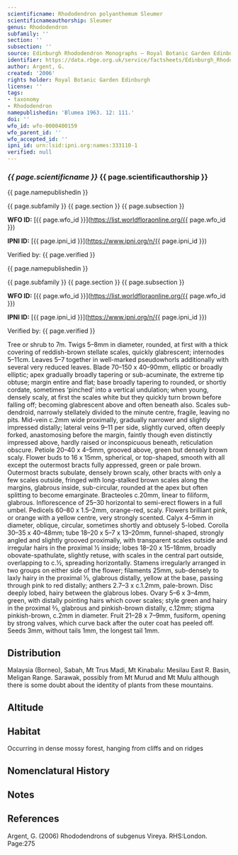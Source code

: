 ```yaml
---
scientificname: Rhododendron polyanthemum Sleumer
scientificnameauthorship: Sleumer
genus: Rhododendron
subfamily: ''
section: ''
subsection: ''
source: Edinburgh Rhododendron Monographs – Royal Botanic Garden Edinburgh
identifier: https://data.rbge.org.uk/service/factsheets/Edinburgh_Rhododendron_Monographs.xhtml
author: Argent, G.
created: '2006'
rights holder: Royal Botanic Garden Edinburgh
license: ''
tags:
- taxonomy
- Rhododendron
namepublishedin: 'Blumea 1963. 12: 111.'
doi: ''
wfo_id: wfo-0000400159
wfo_parent_id: ''
wfo_accepted_id: ''
ipni_id: urn:lsid:ipni.org:names:333110-1
verified: null
---
```

### _{{ page.scientificname }}_ {{ page.scientificauthorship }}
 {{ page.namepublishedin }}

{{ page.subfamily }} {{ page.section }} {{ page.subsection }}

**WFO ID:** [{{ page.wfo_id }}](https://list.worldfloraonline.org/{{ page.wfo_id }})

**IPNI ID:** [{{ page.ipni_id }}](https://www.ipni.org/n/{{ page.ipni_id }})

Verified by: {{ page.verified }}

 {{ page.namepublishedin }}

{{ page.subfamily }} {{ page.section }} {{ page.subsection }}

**WFO ID:** [{{ page.wfo_id }}](https://list.worldfloraonline.org/{{ page.wfo_id }})

**IPNI ID:** [{{ page.ipni_id }}](https://www.ipni.org/n/{{ page.ipni_id }})

Verified by: {{ page.verified }}



Tree or shrub to 7m. Twigs 5–8mm in diameter, rounded, at first with a thick covering of reddish-brown stellate scales, quickly glabrescent; internodes 5–11cm. Leaves 5–7 together in well-marked pseudowhorls add­itionally with several very reduced leaves. Blade 70–150 x 40–90mm, elliptic or broadly elliptic; apex gradually broadly tapering or sub-acuminate, the extreme tip obtuse; margin entire and flat; base broadly tapering to rounded, or shortly cordate, sometimes ‘pinched’ into a vertical undulation; when young, densely scaly, at first the scales white but they quickly turn brown before falling off; becoming glabrescent above and often beneath also. Scales sub-dendroid, narrowly stellately divided to the minute centre, fragile, leaving no pits. Mid-vein c.2mm wide proximally, gradually narrower and slightly impressed distally; lateral veins 9–11 per side, slightly curved, often deeply forked, anastomosing before the margin, faintly though even distinctly impressed above, hardly raised or inconspicuous beneath, reticulation obscure. Petiole 20–40 x 4–5mm, grooved above, green but densely brown scaly. Flower buds to 16 x 15mm, spherical, or top-shaped, smooth with all except the outermost bracts fully appressed, green or pale brown. Outermost bracts subulate, densely brown scaly, other bracts with only a few scales outside, fringed with long-stalked brown scales along the margins, glabrous inside, sub-circular, rounded at the apex but often splitting to become emarginate. Bracteoles c.20mm, linear to filiform, glabrous. Inflorescence of 25–30 horizontal to semi-erect flowers in a full umbel. Pedicels 60–80 x 1.5–2mm, orange-red, scaly. Flowers brilliant pink, or orange with a yellow centre, very strongly scented. Calyx 4–5mm in diameter, oblique, circular, sometimes shortly and obtusely 5-lobed. Corolla 30–35 x 40–48mm; tube 18–20 x 5–7 x 13–20mm, funnel-shaped, strongly angled and slightly grooved proximally, with transparent scales outside and irregular hairs in the proximal ½ inside; lobes 18–20 x 15–18mm, broadly obovate-spathulate, slightly retuse, with scales in the central part outside, overlapping to c.½, spreading horizontally. Stamens irregularly arranged in two groups on either side of the flower; filaments 25mm, sub-densely to laxly hairy in the proximal 1⁄3, glabrous distally, yellow at the base, passing through pink to red distally; anthers 2.7–3 x c.1.2mm, pale-brown. Disc deeply lobed, hairy between the glabrous lobes. Ovary 5–6 x 3–4mm, green, with distally pointing hairs which cover scales; style green and hairy in the proximal 2⁄3, glabrous and pinkish-brown distally, c.12mm; stigma pinkish-brown, c.2mm in diameter. Fruit 21–28 x 7–9mm, fusiform, opening by strong valves, which curve back after the outer coat has peeled off. Seeds 3mm, without tails 1mm, the longest tail 1mm.

## Distribution
Malaysia (Borneo), Sabah, Mt Trus Madi, Mt Kinabalu: Mesilau East R. Basin, Meligan Range. Sarawak, possibly from Mt Murud and Mt Mulu although there is some doubt about the identity of plants from these mountains.

## Altitude


## Habitat
Occurring in dense mossy forest, hanging from cliffs and on ridges

## Nomenclatural History

                       
## Notes


## References

Argent, G. (2006) Rhododendrons of subgenus Vireya. RHS:London. Page:275
